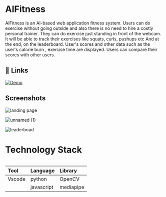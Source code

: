 
# AIFitness
AIFitness is an AI-based web application fitness system. Users can do exercise without going outside and also there is no need to hire a costly personal trainer.  They can do exercise just standing in front of the webcam. It will be able to track their exercises like squats, curls,  pushups etc And  at the end, on the leaderboard. User's scores and other data  such as the user's calorie burn , exercise time are displayed. Users can  compare their scores with other users.

## 🔗 Links
[![Demo](https://img.shields.io/badge/Demo-0A66C2?style=for-the-badge&logo=linkedin&logoColor=white)](https://www.youtube.com/watch?v=Ce4xGf7Y838)


## Screenshots
![landing page](https://user-images.githubusercontent.com/51821426/188111288-c196fa16-56da-4e22-be1c-01ba9ad5be73.jpg)

![unnamed (1)](https://user-images.githubusercontent.com/51821426/188110615-453c1cd5-b909-4e40-b4f6-e0fc50c7c0cb.gif)

![leaderboad](https://user-images.githubusercontent.com/51821426/188111111-51a5568a-1fea-4c8a-999d-2215d9d555db.jpg)
# Technology Stack
```
```

|    Tool   |  Language|  Library    |
| :-------- | :------- | :------------------------- |
|Vscode | python | OpenCV|
|| javascript| mediapipe|
